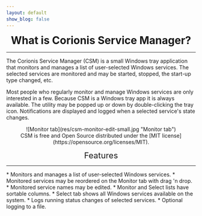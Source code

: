 ```yaml
---
layout: default
show_blog: false
---
```

<center><span style="font-size: 28px; font-face: bold; font-weight: bold; margin-top: 10px;">What is Corionis Service Manager?</span></center>
<hr/>
The Corionis Service Manager (CSM) is a small Windows tray application that 
monitors and manages a list of user-selected Windows services. The selected 
services are monitored and may be started, stopped, the start-up 
type changed, etc.

Most people who regularly monitor and manage Windows services are only 
interested in a few. Because CSM is a Windows tray app it is always 
available. The utility may be popped up or down by double-clicking the 
tray icon. Notifications are displayed and logged when a 
selected service's state changes.

<p align="center">
![Monitor tab](res/csm-monitor-edit-small.jpg "Monitor tab")<br/>
CSM is free and Open Source distributed under the [MIT license](https://opensource.org/licenses/MIT).</p>

<center><span style="font-size: 22px; font-face: bold; margin-top: 10px;">Features</span></center>
<hr/>
 * Monitors and manages a list of user-selected Windows services.
 * Monitored services may be reordered on the Monitor tab with drag 'n drop.
 * Monitored service names may be edited.
 * Monitor and Select lists have sortable columns.
 * Select tab shows all Windows services available on the system.
 * Logs running status changes of selected services.
 * Optional logging to a file.
